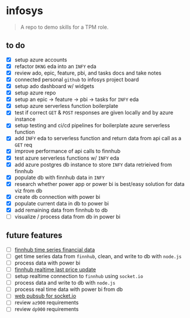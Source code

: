 # infosys

> A repo to demo skills for a TPM role.

## to do

* [X] setup azure accounts
* [X] refactor `DKNG` eda into an `INFY` eda
* [X] review ado, epic, feature, pbi, and tasks docs and take notes
* [X] connected personal `github` to infosys project board
* [X] setup ado dashboard w/ widgets
* [X] setup azure repo
* [X] setup an epic -> feature -> pbi -> tasks for `INFY` eda
* [X] setup azure serverless function boilerplate
* [X] test if correct `GET` & `POST` responses are given locally and by azure instance
* [X] setup testing and ci/cd pipelines for boilerplate azure serverless function
* [X] add `INFY` eda to serverless function and return data from api call as a `GET` req
* [X] improve performance of api calls to finnhub
* [X] test azure serverless functions w/ `INFY` eda
* [X] add azure postgres db instance to store `INFY` data retrieived from finnhub
* [X] populate db with finnhub data in `INFY`
* [X] research whether power app or power bi is best/easy solution for data viz from db
* [X] create db connection with power bi
* [X] populate current data in db to power bi
* [X] add remaining data from finnhub to db
* [ ] visualize / process data from db in power bi

## future features

* [ ] [finnhub time series financial data](https://finnhub.io/docs/api/company-basic-financials)
* [ ] get time series data from `finnhub`, clean, and write to db with `node.js`
* [ ] process data with power bi
* [ ] [finnhub realtime last price update](https://finnhub.io/docs/api/websocket-trades)
* [ ] setup realtime connection to `finnhub` using `socket.io`
* [ ] process data and write to db with `node.js`
* [ ] process real time data with power bi from db
* [ ] [web pubsub for socket.io](https://learn.microsoft.com/en-us/azure/azure-web-pubsub/socketio-quickstart)
* [ ] review `az900` requirements
* [ ] review `dp900` requirements
